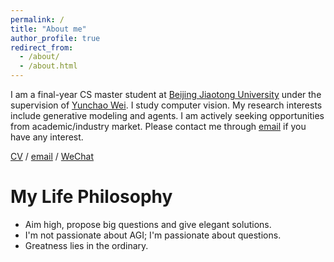 ```yaml
---
permalink: /
title: "About me"
author_profile: true
redirect_from: 
  - /about/
  - /about.html
---
```

I am a final-year CS master student at [Beijing Jiaotong University](https://www.bjtu.edu.cn/) under the supervision of [Yunchao Wei](https://weiyc.github.io/). I study computer vision. My research interests include generative modeling and agents. I am actively seeking opportunities from academic/industry market. Please contact me through [email](mailto:sunjialong@bjtu.edu.cn) if you have any interest.

<a href="../files/MyResume_En.pdf">CV</a> / <a href="[../files/MyResume_En.pdf](mailto:sunjialong@bjtu.edu.cn)">email</a> / <a href="../images/wechat.jpg">WeChat</a>

My Life Philosophy
======
- Aim high, propose big questions and give elegant solutions.
- I'm not passionate about AGI; I'm passionate about questions.
- Greatness lies in the ordinary.